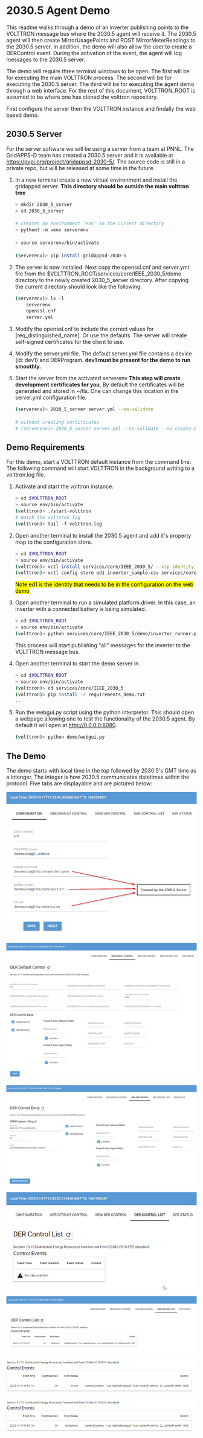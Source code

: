 
# 2030.5 Agent Demo #

This readme walks through a demo of an inverter publishing points to the
VOLTTRON message bus where the 2030.5 agent will receive it.  The
2030.5 agent will then create MirrorUsagePoints and POST
MirrorMeterReadings to the 2030.5 server.  In addition,
the demo will also allow the user to create a DERControl event.  During the
activation of the event, the agent will log messages to the 2030.5 server.

The demo will require three terminal windows to be open.  The first will be for
executing the main VOLTTRON process.  The second will be for executing the
2030.5 server.  The third will be for executing the agent demo through a
web interface.  For the rest of this document, VOLTTRON_ROOT is assumed to be
where one has cloned the volttron repository.

First configure the server then the VOLTTRON instance and findally the web based
demo.

## 2030.5 Server ##

For the server software we will be using a server from a team at PNNL.  The
GridAPPS-D team has created a 2030.5 server and it is available at
<https://pypi.org/project/gridappsd-2030-5/>.  The source code is still in
a private repo, but will be released at some time in the future.

1. In a new terminal create a new virtual environment and install the
   gridappsd server.  **This directory should be outside the main volttron tree**

    ```bash
    > mkdir 2030_5_server
    > cd 2030_5_server

    # creates an environment 'env' in the current directory
    > python3 -m venv serverenv

    > source serverenv/bin/activate

    (serverenv)> pip install gridappsd-2030-5
    ```

1. The server is now installed.  Next copy the openssl.cnf and server.yml file
   from the $VOLTTRON_ROOT/services/core/IEEE_2030_5/demo directory to the newly
   created 2030_5_server directory.  After copying the current directory should
   look like the following.

    ```bash
    (serverenv)> ls -l
        serverenv
        openssl.cnf
        server.yml
    ```

1. Modify the openssl.cnf to include the correct values for [req_distinguished_name].
   Or use the defaults.  The server will create self-signed certificates for the
   client to use.

1. Modify the server.yml file.  The default server.yml file contains a device (id: dev1) and
   DERProgram.  **dev1 must be present for the demo to run smoothly.**

1. Start the server from the activated serverenv **This step will create development certificates
   for you**.  By default the certificates will be generated and stored in ~/tls.  One can change
   this location in the server.yml configuration file.

    ```bash
    (serverenv)> 2030_5_server server.yml --no-validate

    # without creating certificates
    # (serverenv)> 2030_5_server server.yml --no-validate --no-create-certs
    ```

## Demo Requirements ##

For this demo, start a VOLTTRON default instance from the command line.  The following command will
start VOLTTRON in the background writing to a volttron.log file.

1. Activate and start the volttron instance.

    ```bash
    > cd $VOLTTRON_ROOT
    > source env/bin/activate
    (volttron)> ./start-volttron
    # Watch the volttron log
    (volttron)> tail -f volttron.log
    ```

1. Open another terminal to install the 2030.5 agent and add it's property map to the configuration store.

    ```bash
    > cd $VOLTTRON_ROOT
    > source env/bin/activate
    (volttron)> vctl install services/core/IEEE_2030_5/ --vip-identity ed1 --agent-config services/core/IEEE_2030_5/example.config.yml
    (volttron)> vctl config store ed1 inverter_sample.csv services/core/IEEE_2030_5/inverter_sample.csv --csv
    ```

    <mark>Note ed1 is the identity that needs to be in the configuration on the web demo</mark>

1. Open another terminal to run a simulated platform.driver.  In this case, an inverter with a
   connected battery is being simulated.

    ```bash
    > cd $VOLTTRON_ROOT
    > source env/bin/activate
    (volttron)> python services/core/IEEE_2030_5/demo/inverter_runner.py
    ```

    This process will start publishing "all" messages for the inverter to the VOLTTRON message bus.

1. Open another terminal to start the demo server in.

    ```bash
    > cd $VOLTTRON_ROOT
    > source env/bin/activate
    (volttron)> cd services/core/IEEE_2030_5
    (volttron)> pip install -r requirements_demo.txt
    ...
    ```

1. Run the webgui.py script using the python interpretor.  This should open a webpage allowing one
   to test the functionality of the 2030.5 agent.  By default it will open at <http://0.0.0.0:8080>.

    ```bash
    (volttron)> python demo/webgui.py
    ```

## The Demo

The demo starts with local time in the top followed by 2030.5's GMT time as a intenger.  The integer
is how 2030.5 communicates datetimes within the protocol.  Five tabs are displayable and are
pictured below:

![Configuration Tab](./demo/images/configuration.png)

![DER Default Control](./demo/images/default_control.png)

![New DER Control](./demo/images/control_entry.png)

![DER Control List - No Events](./demo/images/control_list_no_events.png)

![DER Control List - Scheduled](./demo/images/control_list_scheduled.png)

![DER Control List - Active](./demo/images/control_list_active.png)

![DER Control List - Complete](./demo/images/control_list_complete.png)
